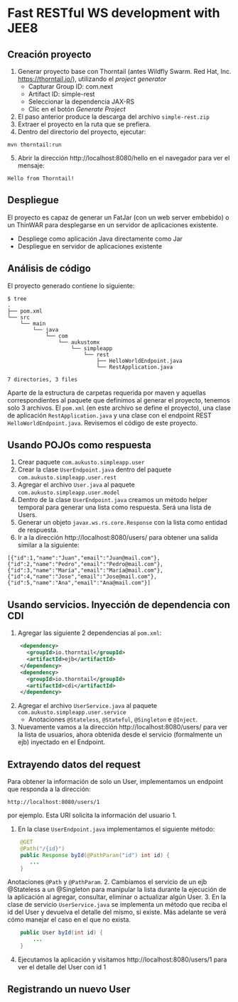 Fast RESTful WS development with JEE8
======

## Creación proyecto
1. Generar proyecto base con Thorntail (antes Wildfly Swarm. Red Hat, Inc. https://thorntail.io/), utilizando el *project generator*
    * Capturar Group ID: com.next
    * Artifact ID: simple-rest
    * Seleccionar la dependencia JAX-RS
    * Clic en el botón *Generate Project*
2. El paso anterior produce la descarga del archivo `simple-rest.zip` 
3. Extraer el proyecto en la ruta que se prefiera.
4. Dentro del directorio del proyecto, ejecutar:
```
mvn thorntail:run
```
5. Abrir la dirección http://localhost:8080/hello en el navegador para ver el mensaje:
```
Hello from Thorntail!
```
## Despliegue
El proyecto es capaz de generar un FatJar (con un web server embebido) o un ThinWAR para desplegarse en un servidor de aplicaciones existente.

* Despliege como aplicación Java directamente como Jar
* Despliegue en servidor de aplicaciones existente

## Análisis de código
El proyecto generado contiene lo siguiente:
```
$ tree
.
├── pom.xml
└── src
    └── main
        └── java
            └── com
                └── aukustomx
                    └── simpleapp
                        └── rest
                            ├── HelloWorldEndpoint.java
                            └── RestApplication.java

7 directories, 3 files
```
Aparte de la estructura de carpetas requerida por maven y aquellas correspondientes al paquete que definimos al generar el proyecto, tenemos solo 3 archivos. El `pom.xml` (en este archivo se define el proyecto), una clase de aplicación `RestApplication.java` y una clase con el endpoint REST `HelloWorldEndpoint.java`. Revisemos el código de este proyecto.

## Usando POJOs como respuesta
1. Crear paquete `com.aukusto.simpleapp.user`
1. Crear la clase `UserEndpoint.java` dentro del paquete `com.aukusto.simpleapp.user.rest`
1. Agregar el archivo `User.java` al paquete `com.aukusto.simpleapp.user.model`
1. Dentro de la clase `UserEndpoint.java` creamos un método helper temporal para generar una lista como respuesta. Será una lista de Users.
1. Generar un objeto `javax.ws.rs.core.Response` con la lista como entidad de respuesta.
1. Ir a la dirección http://localhost:8080/users/ para obtener una salida similar a la siguiente:
```
[{"id":1,"name":"Juan","email":"Juan@mail.com"},{"id":2,"name":"Pedro","email":"Pedro@mail.com"},{"id":3,"name":"María","email":"María@mail.com"},{"id":4,"name":"Jose","email":"Jose@mail.com"},{"id":5,"name":"Ana","email":"Ana@mail.com"}]
```

## Usando servicios. Inyección de dependencia con CDI
1. Agregar las siguiente 2 dependencias al `pom.xml`: 
```xml
    <dependency>
      <groupId>io.thorntail</groupId>
      <artifactId>ejb</artifactId>
    </dependency>
    <dependency>
      <groupId>io.thorntail</groupId>
      <artifactId>cdi</artifactId>
    </dependency>
```
2. Agregar el archivo `UserService.java` al paquete `com.aukusto.simpleapp.user.service`
   * Anotaciones `@Stateless`, `@Stateful`, `@Singleton` e `@Inject`.
3. Nuevamente vamos a la dirección http://localhost:8080/users/ para ver la lista de usuarios, ahora obtenida desde el servicio (formalmente un ejb) inyectado en el Endpoint.

## Extrayendo datos del request
Para obtener la información de solo un User, implementamos un endpoint que responda a la dirección:
```
http://localhost:8080/users/1
```
por ejemplo. Esta URI solicita la información del usuario 1.
1. En la clase `UserEndpoint.java` implementamos el siguiente método:
```java
    @GET
    @Path("/{id}")
    public Response byId(@PathParam("id") int id) {
       ...
    }
```
Anotaciones `@Path` y `@PathParam`.
2. Cambiamos el servicio de un ejb @Stateless a un @Singleton para manipular la lista durante la ejecución de la aplicación al agregar, consultar, eliminar o actualizar algún User.
3. En la clase de servicio `UserService.java` se implementa un método que reciba el id del User y devuelva el detalle del mismo, si existe. Más adelante se verá cómo manejar el caso en el que no exista.
```java
    public User byId(int id) {
        ...
    }
```
4. Ejecutamos la aplicación y visitamos http://localhost:8080/users/1 para ver el detalle del User con id 1

## Registrando un nuevo User
